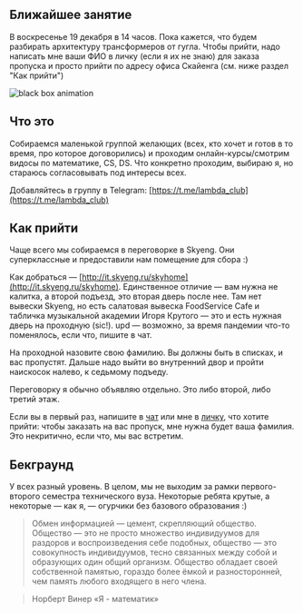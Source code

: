 ## Ближайшее занятие
В воскресенье 19 декабря в 14 часов. Пока кажется, что будем разбирать архитектуру трансформеров от гугла. Чтобы прийти, надо написать мне ваши ФИО в личку (если я их не знаю) для заказа пропуска и просто прийти по адресу офиса Скайенга (см. ниже раздел "Как прийти")

![black box animation](https://raw.githubusercontent.com/izomeraza/edu-weekends/master/assets/blackbox_256.gif)

## Что это
Собираемся маленькой группой желающих (всех, кто хочет и готов в то время, про которое договорились) и проходим онлайн-курсы/смотрим видосы по математике, CS, DS. Что конкретно проходим, выбираю я, но стараюсь согласовывать под интересы всех.

Добавляйтесь в группу в Telegram: [https://t.me/lambda_club](https://t.me/lambda_club)

## Как прийти
Чаще всего мы собираемся в переговорке в Skyeng. Они суперклассные и предоставили нам помещение для сбора :)

Как добраться — [http://it.skyeng.ru/skyhome](http://it.skyeng.ru/skyhome). Единственное отличие — вам нужна не калитка, а второй подъезд, это вторая дверь после нее. Там нет вывески Skyeng, но есть салатовая вывеска FoodService Cafe и табличка музыкальной академии Игоря Крутого — это и есть нужная дверь на проходную (sic!). upd — возможно, за время пандемии что-то поменялось, если что, пишите в чат. 

На проходной назовите свою фамилию. Вы должны быть в списках, и вас пропустят. Дальше надо выйти во внутренний двор и пройти наискосок налево, к седьмому подъеду.  

Переговорку я обычно объявляю отдельно. Это либо второй, либо третий этаж.

Если вы в первый раз, напишите в [чат](https://t.me/lambda_club) или мне в [личку](https://t.me/izomeraz4), что хотите прийти: чтобы заказать на вас пропуск, мне нужна будет ваша фамилия. Это некритично, если что, мы вас встретим.

## Бекграунд

У всех разный уровень. В целом, мы не выходим за рамки первого-второго семестра технического вуза. Некоторые ребята крутые, а некоторые — как я, — огурчики без базового образования :)

> Обмен информацией — цемент, скрепляющий общество. Общество — это не просто множество индивидуумов для раздоров и воспроизведения себе подобных, общество — это совокупность индивидуумов, тесно связанных между собой и образующих один общий организм. Общество обладает своей собственной памятью, гораздо более ёмкой и разносторонней, чем память любого входящего в него члена.

> Норберт Винер «Я - математик»
